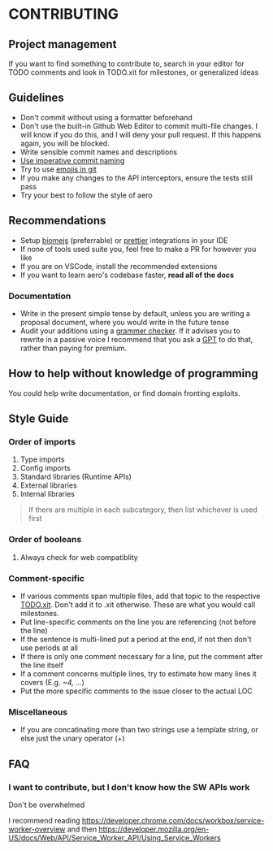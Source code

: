 # CONTRIBUTING

## Project management

If you want to find something to contribute to, search in your editor for TODO comments and look in TODO.xit for milestones, or generalized ideas

## Guidelines

- Don't commit without using a formatter beforehand
- Don't use the built-in Github Web Editor to commit multi-file changes. I will know if you do this, and I will deny your pull request. If this happens again, you will be blocked.
- Write sensible commit names and descriptions
- [Use imperative commit naming](https://stackoverflow.com/a/3580764)
- Try to use [emojis in git](https://gitmoji.dev)
- If you make any changes to the API interceptors, ensure the tests still pass
- Try your best to follow the style of aero

## Recommendations

- Setup [biomejs](https://biomejs.dev/guides/integrate-in-editor/#third-party-plugins) (preferrable) or [prettier](https://prettier.io/docs/en/editors.html) integrations in your IDE
- If none of tools used suite you, feel free to make a PR for however you like
- If you are on VSCode, install the recommended extensions
- If you want to learn aero's codebase faster, **read all of the docs**

### Documentation

- Write in the present simple tense by default, unless you are writing a proposal document, where you would write in the future tense
- Audit your additions using a [grammer checker](https://quillbot.com/grammar-check). If it advises you to rewrite in a passive voice I recommend that you ask a [GPT](https://www.bing.com) to do that, rather than paying for premium.

## How to help without knowledge of programming

You could help write documentation, or find domain fronting exploits.

## Style Guide

### Order of imports

1. Type imports
2. Config imports
3. Standard libraries (Runtime APIs)
4. External libraries
5. Internal libraries

> If there are multiple in each subcategory, then list whichever is used first

### Order of booleans

1. Always check for web compatiblity

### Comment-specific

- If various comments span multiple files, add that topic to the respective [TODO.xit](https://xit.jotaen.net/syntax-guide). Don't add it to .xit otherwise. These are what you would call milestones.
- Put line-specific comments on the line you are referencing (not before the line)
- If the sentence is multi-lined put a period at the end, if not then don't use periods at all
- If there is only one comment necessary for a line, put the comment after the line itself
- If a comment concerns multiple lines, try to estimate how many lines it covers (E.g. _~4, ..._)
- Put the more specific comments to the issue closer to the actual LOC

### Miscellaneous

- If you are concatinating more than two strings use a template string, or else just the unary operator (+)

## FAQ

### I want to contribute, but I don't know how the SW APIs work



Don't be overwhelmed

I recommend reading <https://developer.chrome.com/docs/workbox/service-worker-overview> and then <https://developer.mozilla.org/en-US/docs/Web/API/Service_Worker_API/Using_Service_Workers>
